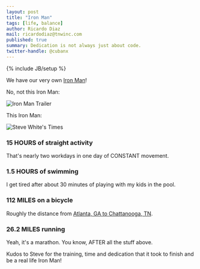 ```yaml
---
layout: post
title: "Iron Man"
tags: [life, balance]
author: Ricardo Diaz
mail: ricardodiaz@tnwinc.com
published: true
summary: Dedication is not always just about code.
twitter-handle: @cubanx
---
```

{% include JB/setup %}

We have our very own [Iron Man][]!

No, not this Iron Man:

![Iron Man Trailer][IronManTrailer]

This Iron Man:

![Steve White's Times][SteveTimes]

### 15 HOURS of straight activity
That's nearly two workdays in one day of CONSTANT movement.

### 1.5 HOURS of swimming
I get tired after about 30 minutes of playing with my kids in the pool.

### 112 MILES on a bicycle
Roughly the distance from [Atlanta, GA to Chattanooga, TN].

### 26.2 MILES running
Yeah, it's a marathon. You know, AFTER all the stuff above.

Kudos to Steve for the training, time and dedication that it took to finish and be a real life Iron Man!


[Iron Man]: http://en.wikipedia.org/wiki/Ironman_Triathlon
[Atlanta, GA to Chattanooga, TN]: http://binged.it/Pj2BMz
[IronManTrailer]: https://49potq.blu.livefilestore.com/y1mnGCrncAvG-wp8rWbFfqFmRuQAS_uSb675Qeglrj-G8cX5elm6WMDma4q5t1HQTrlDbI58LWucjBb9dfr1bX3mLnZ7vKy8twXeAIlyF5L6ZcT8KJmKCx4RA/iron-man-2-trailer_o_GIFSoup.com.gif?psid=1 "Iron Man Trailer"
[SteveTimes]: https://lh4.googleusercontent.com/-tfxf9AHFhU0/UA2QYznvJ2I/AAAAAAAADgA/3VaVGEpV_oI/w358-h543-k/Capture.PNG "Steve's times"